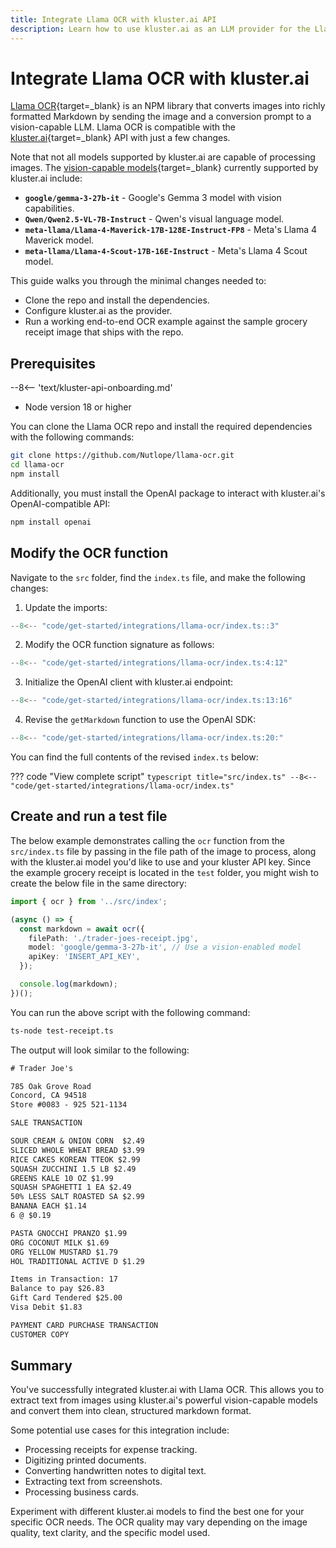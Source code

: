 ```yaml
---
title: Integrate Llama OCR with kluster.ai API
description: Learn how to use kluster.ai as an LLM provider for the Llama OCR NPM library to run vision-enabled OCR with any multimodal model on the kluster.ai platform.
---
```


# Integrate Llama OCR with kluster.ai

[Llama OCR](https://llamaocr.com/){target=\_blank} is an NPM library that converts images into richly formatted Markdown by sending the image and a conversion prompt to a vision-capable LLM. Llama OCR is compatible with the [kluster.ai](https://www.kluster.ai/){target=\_blank} API with just a few changes.

Note that not all models supported by kluster.ai are capable of processing images. The [vision-capable models](/get-started/models/){target=\_blank} currently supported by kluster.ai include:

- **`google/gemma-3-27b-it`** - Google's Gemma 3 model with vision capabilities.
- **`Qwen/Qwen2.5-VL-7B-Instruct`** - Qwen's visual language model.
- **`meta-llama/Llama-4-Maverick-17B-128E-Instruct-FP8`** - Meta's Llama 4 Maverick model.
- **`meta-llama/Llama-4-Scout-17B-16E-Instruct`** - Meta's Llama 4 Scout model.

This guide walks you through the minimal changes needed to:

- Clone the repo and install the dependencies.
- Configure kluster.ai as the provider.
- Run a working end-to-end OCR example against the sample grocery receipt image that ships with the repo.

## Prerequisites

--8<-- 'text/kluster-api-onboarding.md'
- Node version 18 or higher

You can clone the Llama OCR repo and install the required dependencies with the following commands:

```bash
git clone https://github.com/Nutlope/llama-ocr.git
cd llama-ocr
npm install
```

Additionally, you must install the OpenAI package to interact with kluster.ai's OpenAI-compatible API:

```bash
npm install openai
```

## Modify the OCR function

Navigate to the `src` folder, find the `index.ts` file, and make the following changes:

1. Update the imports: 
```typescript
--8<-- "code/get-started/integrations/llama-ocr/index.ts::3"
```

2. Modify the OCR function signature as follows: 
```typescript
--8<-- "code/get-started/integrations/llama-ocr/index.ts:4:12"
```

3. Initialize the OpenAI client with kluster.ai endpoint:
```typescript
--8<-- "code/get-started/integrations/llama-ocr/index.ts:13:16"
```

4. Revise the `getMarkdown` function to use the OpenAI SDK:
```typescript
--8<-- "code/get-started/integrations/llama-ocr/index.ts:20:"
```

You can find the full contents of the revised `index.ts` below:

??? code "View complete script"
    ```typescript title="src/index.ts"
    --8<-- "code/get-started/integrations/llama-ocr/index.ts"
    ```

## Create and run a test file

The below example demonstrates calling the `ocr` function from the `src/index.ts` file by passing in the file path of the image to process, along with the kluster.ai model you'd like to use and your kluster API key. Since the example grocery receipt is located in the `test` folder, you might wish to create the below file in the same directory:

```typescript title="test-receipt.ts"
import { ocr } from '../src/index';

(async () => {
  const markdown = await ocr({
    filePath: './trader-joes-receipt.jpg',
    model: 'google/gemma-3-27b-it', // Use a vision-enabled model
    apiKey: 'INSERT_API_KEY',
  });

  console.log(markdown);
})();
```

You can run the above script with the following command:

```bash
ts-node test-receipt.ts
```

The output will look similar to the following:

```txt
# Trader Joe's

785 Oak Grove Road
Concord, CA 94518
Store #0083 - 925 521-1134

SALE TRANSACTION

SOUR CREAM & ONION CORN  $2.49
SLICED WHOLE WHEAT BREAD $3.99
RICE CAKES KOREAN TTEOK $2.99
SQUASH ZUCCHINI 1.5 LB $2.49
GREENS KALE 10 OZ $1.99
SQUASH SPAGHETTI 1 EA $2.49
50% LESS SALT ROASTED SA $2.99
BANANA EACH $1.14
6 @ $0.19

PASTA GNOCCHI PRANZO $1.99
ORG COCONUT MILK $1.69
ORG YELLOW MUSTARD $1.79
HOL TRADITIONAL ACTIVE D $1.29

Items in Transaction: 17
Balance to pay $26.83
Gift Card Tendered $25.00
Visa Debit $1.83

PAYMENT CARD PURCHASE TRANSACTION
CUSTOMER COPY
```
## Summary

You've successfully integrated kluster.ai with Llama OCR. This allows you to extract text from images using kluster.ai's powerful vision-capable models and convert them into clean, structured markdown format.

Some potential use cases for this integration include:

- Processing receipts for expense tracking.
- Digitizing printed documents.
- Converting handwritten notes to digital text.
- Extracting text from screenshots.
- Processing business cards.

Experiment with different kluster.ai models to find the best one for your specific OCR needs. The OCR quality may vary depending on the image quality, text clarity, and the specific model used.